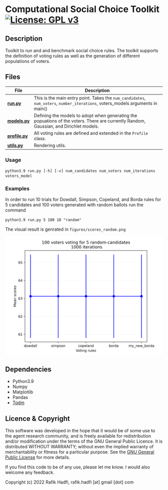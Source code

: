 <a  name="_"></a>
# Computational Social Choice Toolkit [![License: GPL v3](https://img.shields.io/badge/License-GPL%20v3-blue.svg)](https://www.gnu.org/licenses/gpl-3.0)

## Description
Toolkit to run and and benchmark social choice rules. The toolkit supports the definition of voting rules as well as the generation of different populations of voters.

## Files



| File | Description |
| ---- | --- |
| [**run.py**](./run.py) | This is the main entry point. Takes the `num_candidates`, `num_voters`, `number_iterations`, voters_models arguments in main()  |
| [**models.py**](./models.py) | Defining the models to adopt when generating the popuations of the voters. There are currently Random, Gaussian, and Dirichlet models. |
| [**profile.py**](./profile.py) | All voting rules are defined and extended in the `Profile` class. |
| [**utils.py**](./utils.py) |  Rendering utils. |

### Usage
```
python3.9 run.py [-h] [-v] num_candidates num_voters num_iterations voters_model
```
### Examples

In order to run 10 trials for Dowdall, Simpson, Copeland, and Borda rules for 5 candidates and 100 voters generated with random ballots run the command
```
python3.9 run.py 5 100 10 "random"
```
The visual result is genrated in `figures/scores_random.png`

![RandRule](figures/scores_random.png)
 
## Dependencies
* Python3.9
* Numpy
* Matplotlib
* Pandas
* [Tqdm](https://github.com/tqdm/tqdm)

## Licence & Copyright
This software was developed in the hope that it would be of some use to the agent research community, and is freely available for redistribution and/or modification under the terms of the GNU General Public Licence. It is distributed WITHOUT WARRANTY; without even the implied warranty of merchantability or fitness for a particular purpose. See the [GNU General Public License](https://github.com/raviq/Genon/blob/master/LICENCE.md) for more details.

If you find this code to be of any use, please let me know. I would also welcome any feedback.

Copyright (c) 2022 Rafik Hadfi, rafik.hadfi [at] gmail [dot] com
